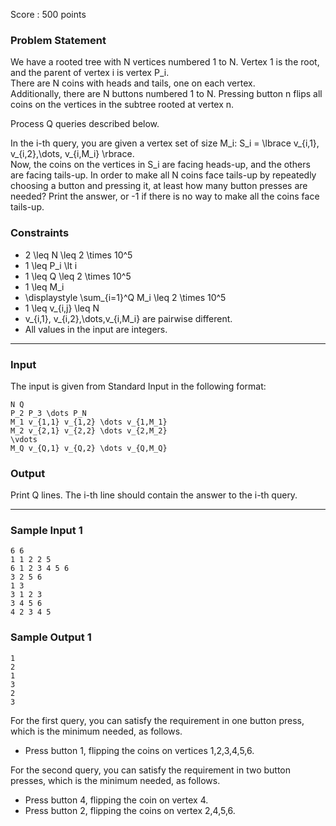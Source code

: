 Score : 500 points

### Problem Statement

We have a rooted tree with N vertices numbered 1 to N. Vertex 1 is the root, and the parent of vertex i is vertex P\_i.  
There are N coins with heads and tails, one on each vertex.  
Additionally, there are N buttons numbered 1 to N. Pressing button n flips all coins on the vertices in the subtree rooted at vertex n.

Process Q queries described below.

In the i-th query, you are given a vertex set of size M\_i: S\_i = \lbrace v\_{i,1}, v\_{i,2},\dots, v\_{i,M\_i} \rbrace.  
Now, the coins on the vertices in S\_i are facing heads-up, and the others are facing tails-up. In order to make all N coins face tails-up by repeatedly choosing a button and pressing it, at least how many button presses are needed? Print the answer, or -1 if there is no way to make all the coins face tails-up.

### Constraints

* 2 \leq N \leq 2 \times 10^5
* 1 \leq P\_i \lt i
* 1 \leq Q \leq 2 \times 10^5
* 1 \leq M\_i
* \displaystyle \sum\_{i=1}^Q M\_i \leq 2 \times 10^5
* 1 \leq v\_{i,j} \leq N
* v\_{i,1}, v\_{i,2},\dots,v\_{i,M\_i} are pairwise different.
* All values in the input are integers.

---

### Input

The input is given from Standard Input in the following format:

```
N Q
P_2 P_3 \dots P_N
M_1 v_{1,1} v_{1,2} \dots v_{1,M_1}
M_2 v_{2,1} v_{2,2} \dots v_{2,M_2}
\vdots
M_Q v_{Q,1} v_{Q,2} \dots v_{Q,M_Q}
```

### Output

Print Q lines. The i-th line should contain the answer to the i-th query.

---

### Sample Input 1

```
6 6
1 1 2 2 5
6 1 2 3 4 5 6
3 2 5 6
1 3
3 1 2 3
3 4 5 6
4 2 3 4 5
```

### Sample Output 1

```
1
2
1
3
2
3
```

For the first query, you can satisfy the requirement in one button press, which is the minimum needed, as follows.

* Press button 1, flipping the coins on vertices 1,2,3,4,5,6.

For the second query, you can satisfy the requirement in two button presses, which is the minimum needed, as follows.

* Press button 4, flipping the coin on vertex 4.
* Press button 2, flipping the coins on vertex 2,4,5,6.